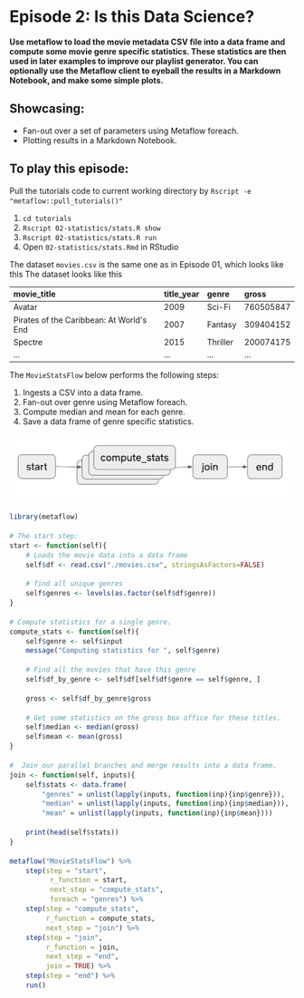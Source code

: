 # Episode 2: Is this Data Science?

**Use metaflow to load the movie metadata CSV file into a data frame and compute some movie genre specific statistics. These statistics are then used in later examples to improve our playlist generator. You can optionally use the Metaflow client to eyeball the results in a Markdown Notebook, and make some simple plots.**

## Showcasing:

* Fan-out over a set of parameters using Metaflow foreach.
* Plotting results in a Markdown Notebook.

## To play this episode:

Pull the tutorials code to current working directory by `Rscript -e "metaflow::pull_tutorials()"`

1. `cd tutorials`
2. `Rscript 02-statistics/stats.R show`
3. `Rscript 02-statistics/stats.R run`
4. Open `02-statistics/stats.Rmd` in RStudio

The dataset `movies.csv` is the same one as in Episode 01, which looks like this The dataset looks like this

| movie\_title | title\_year | genre | gross |
| :--- | :--- | :--- | :--- |
| Avatar | 2009 | Sci-Fi | 760505847 |
| Pirates of the Caribbean: At World's End | 2007 | Fantasy | 309404152 |
| Spectre | 2015 | Thriller | 200074175 |
| ... | ... | ... | ... |

The `MovieStatsFlow` below performs the following steps: 

1.  Ingests a CSV into a data frame.
2.  Fan-out over genre using Metaflow foreach.
3. Compute median and mean for each genre.
4.  Save a data frame of genre specific statistics.

![](../../../.gitbook/assets/screen-shot-2020-08-01-at-4.35.06-pm.png)

```r
library(metaflow)

# The start step:
start <- function(self){
    # Loads the movie data into a data frame
    self$df <- read.csv("./movies.csv", stringsAsFactors=FALSE)

    # find all unique genres
    self$genres <- levels(as.factor(self$df$genre))
}

# Compute statistics for a single genre.
compute_stats <- function(self){
    self$genre <- self$input
    message("Computing statistics for ", self$genre)

    # Find all the movies that have this genre 
    self$df_by_genre <- self$df[self$df$genre == self$genre, ]

    gross <- self$df_by_genre$gross

    # Get some statistics on the gross box office for these titles.
    self$median <- median(gross) 
    self$mean <- mean(gross)
}

#  Join our parallel branches and merge results into a data frame.
join <- function(self, inputs){
    self$stats <- data.frame(
        "genres" = unlist(lapply(inputs, function(inp){inp$genre})),
        "median" = unlist(lapply(inputs, function(inp){inp$median})),
        "mean" = unlist(lapply(inputs, function(inp){inp$mean})))

    print(head(self$stats))
}

metaflow("MovieStatsFlow") %>%
    step(step = "start",
          r_function = start,
          next_step = "compute_stats",
          foreach = "genres") %>%
    step(step = "compute_stats",
         r_function = compute_stats,
         next_step = "join") %>%
    step(step = "join",
         r_function = join,
         next_step = "end",
         join = TRUE) %>%
    step(step = "end") %>%
    run()
```

